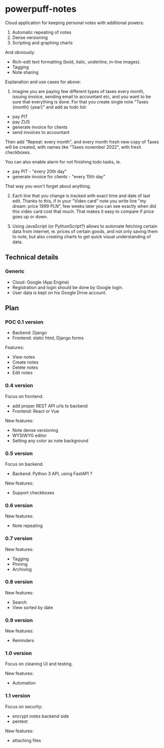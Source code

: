 # powerpuff-notes

Cloud application for keeping personal notes with additional powers:
1. Automatic repeating of notes
2. Dense versioning
3. Scripting and graphing charts

And obviously:
- Rich-edit text formatting (bold, italic, underline, in-line images). 
- Tagging
- Note sharing

Explanation and use cases for above:

1. Imagine you are paying few different types of taxes every month, issuing invoice,
sending email to accountant etc, and you want to be sure that everything is done. 
For that you create single note "Taxes {month} {year}" and add as todo list:
- pay PIT
- pay ZUS
- generate invoice for clients
- send invoices to accountant

Then add "Repeat: every month", and every month fresh new copy of Taxes will be created,
with names like "Taxes november 2022", with fresh checkboxes.

You can also enable alarm for not finishing todo tasks, ie.
- pay PIT - "every 20th day"
- generate invoice for clients - "every 15th day"

That way you won't forget about anything.

2. Each line that you change is tracked with exact time and date of last edit.
Thanks to this, if in your "Video card" note you write line "my dream: <url> price 1999 PLN",
few weeks later you can see exactly when did this video card cost that much. 
That makes it easy to compare if price goes up or down.

3. Using JavaScript (or PythonScript?) allows to automate fetching certain data from
internet, ie. prices of certain goods, and not only saving them to note, but also
creating charts to get quick visual understanding of data.


## Technical details

### Generic

- Cloud: Google (App Engine)
- Registration and login should be done by Google login.
- User data is kept on his Google Drive account.


## Plan

### POC 0.1 version

- Backend: Django
- Frontend: static html, Django forms

Features:
- View notes
- Create notes
- Delete notes
- Edit notes


### 0.4 version

Focus on frontend.
- add proper REST API urls to backend 
- Frontend: React or Vue

New features:
- Note dense versioning
- WYSIWYG editor
- Setting any color as note background

### 0.5 version

Focus on backend.
- Backend: Python 3 API, using FastAPI ?

New features:
- Support checkboxes

### 0.6 version

New features:
- Note repeating

### 0.7 version

New features:
- Tagging
- Pinning
- Archiving

### 0.8 version

New features:
- Search
- View sorted by date

### 0.9 version

New features:
- Reminders

### 1.0 version
Focus on cleaning UI and testing.

New features:
- Automation

### 1.1 version
Focus on security:
- encrypt notes backend side
- pentest

New features:
- attaching files
